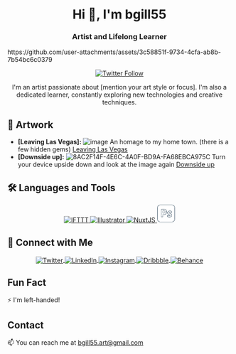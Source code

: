 



<h1 align="center">Hi 👋, I'm bgill55</h1>
<h3 align="center">Artist and Lifelong Learner</h3>
https://github.com/user-attachments/assets/3c58851f-9734-4cfa-ab8b-7b54bc6c0379
<p align="center">
  <a href="https://twitter.com/bgill55_art" target="_blank">
    <img src="https://img.shields.io/twitter/follow/bgill55_art?style=for-the-badge" alt="Twitter Follow" />
  </a>
</p>

<p align="center">I'm an artist passionate about [mention your art style or focus]. I'm also a dedicated learner, constantly exploring new technologies and creative techniques.</p>

## 🎨 Artwork

*   **[Leaving Las Vegas]:** ![image](https://github.com/user-attachments/assets/cec9e431-af32-49f4-952d-fb22f451b2aa)
  An homage to my home town. (there is a few hidden    gems) [Leaving Las Vegas](https://www.instagram.com/p/CIQizADjaoH/?utm_source=ig_web_copy_link&igsh=eDU0dnJscm54MGhi)
*   **[Downside up]:**
![8AC2F14F-4E6C-4A0F-BD9A-FA68EBCA975C](https://github.com/user-attachments/assets/96edb577-4e59-4556-912c-8ec9fa6674d6)
  Turn your device upside down and look at the image   again   [Downside up](https://www.instagram.com/p/CIQizADjaoH/?utm_source=ig_web_copy_link&igsh=eDU0dnJscm54MGhi)

## 🛠️ Languages and Tools

<p align="center">
  <a href="https://ifttt.com/" target="_blank" rel="noreferrer">
    <img src="https://www.vectorlogo.zone/logos/ifttt/ifttt-ar21.svg" alt="IFTTT" width="40" height="40"/>
  </a>
  <a href="https://www.adobe.com/in/products/illustrator.html" target="_blank" rel="noreferrer">
    <img src="https://www.vectorlogo.zone/logos/adobe_illustrator/adobe_illustrator-icon.svg" alt="Illustrator" width="40" height="40"/>
  </a>
  <a href="https://nuxtjs.org/" target="_blank" rel="noreferrer">
    <img src="https://www.vectorlogo.zone/logos/nuxtjs/nuxtjs-icon.svg" alt="NuxtJS" width="40" height="40"/>
  </a>
  <a href="https://www.photoshop.com/en" target="_blank" rel="noreferrer">
    <img src="https://raw.githubusercontent.com/devicons/devicon/master/icons/photoshop/photoshop-line.svg" alt="Photoshop" width="40" height="40"/>
  </a>
</p>

## 🔗 Connect with Me

<p align="center">
  <a href="https://twitter.com/bgill55_art" target="_blank">
    <img align="center" src="https://raw.githubusercontent.com/rahuldkjain/github-profile-readme-generator/master/src/images/icons/Social/twitter.svg" alt="Twitter" height="30" width="40" />
  </a>
  <a href="https://linkedin.com/in/bgill55_art" target="_blank">
    <img align="center" src="https://raw.githubusercontent.com/rahuldkjain/github-profile-readme-generator/master/src/images/icons/Social/linked-in-alt.svg" alt="LinkedIn" height="30" width="40" />
  </a>
  <a href="https://instagram.com/bgill55_art" target="_blank">
    <img align="center" src="https://raw.githubusercontent.com/rahuldkjain/github-profile-readme-generator/master/src/images/icons/Social/instagram.svg" alt="Instagram" height="30" width="40" />
  </a>
  <a href="https://dribbble.com/bgill55_art" target="_blank">
    <img align="center" src="https://raw.githubusercontent.com/rahuldkjain/github-profile-readme-generator/master/src/images/icons/Social/dribbble.svg" alt="Dribbble" height="30" width="40" />
  </a>
  <a href="https://www.behance.net/bgill55_art" target="_blank">
    <img align="center" src="https://raw.githubusercontent.com/rahuldkjain/github-profile-readme-generator/master/src/images/icons/Social/behance.svg" alt="Behance" height="30" width="40" />
  </a>
</p>

## Fun Fact

⚡ I'm left-handed!

## Contact

📫 You can reach me at bgill55.art@gmail.com
